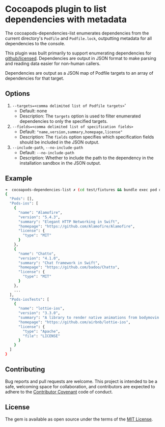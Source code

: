 # Cocoapods plugin to list dependencies with metadata

The cocoapods-dependencies-list enumerates dependencies from the current directory's `Podfile` and `Podfile.lock`, outputting metadata for all dependencies to the console.

This plugin was built primarily to support enumerating dependencies for [github/licensed](https://github.com/github/licensed).  Dependencies are output in JSON format to make parsing and reading data easier for non-human callers.

Dependencies are output as a JSON map of Podfile targets to an array of dependencies for that target.

## Options

1. `--targets=<comma delimited list of Podfile targets>`'
   - Default: none
   - Description: The `targets` option is used to filter enumerated dependencies to only the specified targets.
1. `--fields=<comma delimited list of specification fields>`
   - Default: `"name,version,summary,homepage,license"`
   - Description: The `fields` option specifies which specification fields should be included in the JSON output.
1. `--include-path`, `--no-include-path`
   - Default: `--no-include-path`
   - Description: Whether to include the path to the dependency in the installation sandbox in the JSON output.

## Example

```bash
➜  cocoapods-dependencies-list ✗ (cd test/fixtures && bundle exec pod dependencies | jq)
{
  "Pods": [],
  "Pods-ios": [
    {
      "name": "Alamofire",
      "version": "5.4.3",
      "summary": "Elegant HTTP Networking in Swift",
      "homepage": "https://github.com/Alamofire/Alamofire",
      "license": {
        "type": "MIT"
      }
    },
    {
      "name": "Chatto",
      "version": "4.1.0",
      "summary": "Chat framework in Swift",
      "homepage": "https://github.com/badoo/Chatto",
      "license": {
        "type": "MIT"
      }
    },
    ...
  ],
  "Pods-iosTests": [
    {
      "name": "lottie-ios",
      "version": "3.3.0",
      "summary": "A library to render native animations from bodymovin json",
      "homepage": "https://github.com/airbnb/lottie-ios",
      "license": {
        "type": "Apache",
        "file": "LICENSE"
      }
    }
  ]
}
```

## Contributing

Bug reports and pull requests are welcome. This project is intended to be a safe, welcoming space for collaboration, and contributors are expected to adhere to the [Contributor Covenant](http://contributor-covenant.org/) code of conduct.

## License

The gem is available as open source under the terms of the [MIT License](http://opensource.org/licenses/MIT).
